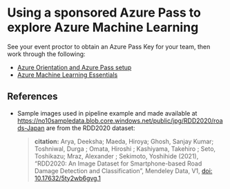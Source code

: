 # Using a sponsored Azure Pass to explore Azure Machine Learning

See your event proctor to obtain an Azure Pass Key for your team, then work through the following:

- [Azure Orientation and Azure Pass setup](./docs/A-azure-pass-orientation.md)
- [Azure Machine Learning Essentials](./docs/B-azure-ml-essentials.md)


## References
  - Sample images used in pipeline example and made available at https://no10sampledata.blob.core.windows.net/public/jpg/RDD2020/roads-Japan are from the RDD2020 dataset:
    > **citation:** Arya, Deeksha; Maeda, Hiroya; Ghosh, Sanjay Kumar; Toshniwal, Durga ; Omata, Hiroshi ; Kashiyama, Takehiro ;  Seto, Toshikazu; Mraz, Alexander ; Sekimoto, Yoshihide (2021), “RDD2020: An Image Dataset for Smartphone-based Road Damage Detection and Classification”, Mendeley Data, V1, [doi: 10.17632/5ty2wb6gvg.1](https://data.mendeley.com/datasets/5ty2wb6gvg/1)